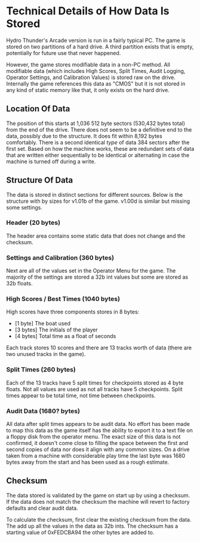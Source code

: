 # Technical Details of How Data Is Stored

Hydro Thunder's Arcade version is run in a fairly typical PC. The game is
stored on two partitions of a hard drive. A third partition exists that is
empty, potentially for future use that never happened.

However, the game stores modifiable data in a non-PC method. All modifiable
data (which includes High Scores, Split Times, Audit Logging, Operator
Settings, and Calibration Values) is stored raw on the drive. Internally the
game references this data as "CMOS" but it is not stored in any kind of static
memory like that, it only exists on the hard drive.

## Location Of Data

The position of this starts at 1,036 512 byte sectors (530,432 bytes total)
from the end of the drive. There does not seem to be a definitive end to the
data, possibly due to the structure. It does fit within 8,192 bytes
comfortably. There is a second identical *type* of data 384 sectors after the
first set. Based on how the machine works, these are redundant sets of data
that are written either sequentially to be identical or alternating in case the
machine is turned off during a write.

## Structure Of Data

The data is stored in distinct sections for different sources. Below is the
structure with by sizes for v1.01b of the game. v1.00d is similar but missing
some settings.

### Header (20 bytes)

The header area contains some static data that does not change and the
checksum.

### Settings and Calibration (360 bytes)

Next are all of the values set in the Operator Menu for the game. The majority
of the settings are stored a 32b int values but some are stored as 32b floats.

### High Scores / Best Times (1040 bytes)

High scores have three components stores in 8 bytes:

- [1 byte] The boat used
- [3 bytes] The initials of the player
- [4 bytes] Total time as a float of seconds

Each track stores 10 scores and there are 13 tracks worth of data (there are
two unused tracks in the game).

### Split Times (260 bytes)

Each of the 13 tracks have 5 split times for checkpoints stored as 4 byte
floats. Not all values are used as not all tracks have 5 checkpoints. Split
times appear to be total time, not time between checkpoints.

### Audit Data (1680? bytes)

All data after split times appears to be audit data. No effort has been made to
map this data as the game itself has the ability to export it to a text file on
a floppy disk from the operator menu. The exact size of this data is not
confirmed, it doesn't come close to filling the space between the first and
second copies of data nor does it align with any common sizes. On a drive taken
from a machine with considerable play time the last byte was 1680 bytes away
from the start and has been used as a rough estimate.

## Checksum

The data stored is validated by the game on start up by using a checksum. If
the data does not match the checksum the machine will revert to factory
defaults and clear audit data.

To calculate the checksum, first clear the existing checksum from the data. The
add up all the values in the data as 32b ints. The checksum has a starting
value of 0xFEDCBA94 the other bytes are added to.
